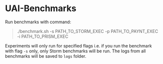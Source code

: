 # UAI-Benchmarks

Run benchmarks with command:

> ./benchmark.sh -s PATH_TO_STORM_EXEC -p PATH_TO_PAYNT_EXEC -i PATH_TO_PRISM_EXEC

Experiments will only run for specified flags i.e. if you run the benchmark with flag `-s` only, only Storm benchmarks will be run.
The logs from all benchmarks will be saved to `logs` folder. 